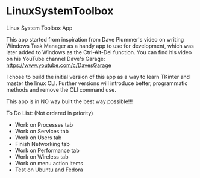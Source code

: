 # LinuxSystemToolbox
Linux System Toolbox App

This app started from inspiration from Dave Plummer's video on writing Windows Task Manager as a handy app to use for development, which was later added to Windows as the Ctrl-Alt-Del function. You can find his video on his YouTube channel Dave's Garage: https://www.youtube.com/c/DavesGarage

I chose to build the initial version of this app as a way to learn TKinter and master the linux CLI. Further versions will introduce better, programmatic methods and remove the CLI command use.

This app is in NO way built the best way possible!!!


To Do List: (Not ordered in priority) 
- Work on Processes tab
- Work on Services tab
- Work on Users tab
- Finish Networking tab
- Work on Performance tab
- Work on Wireless tab
- Work on menu action items
- Test on Ubuntu and Fedora
